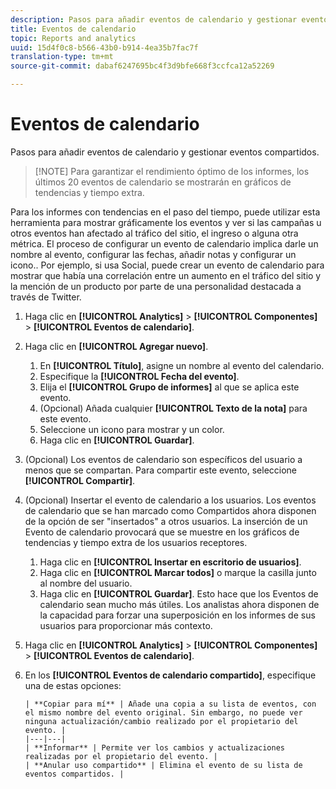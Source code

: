```yaml
---
description: Pasos para añadir eventos de calendario y gestionar eventos compartidos.
title: Eventos de calendario
topic: Reports and analytics
uuid: 15d4f0c8-b566-43b0-b914-4ea35b7fac7f
translation-type: tm+mt
source-git-commit: dabaf6247695bc4f3d9bfe668f3ccfca12a52269

---
```



# Eventos de calendario

Pasos para añadir eventos de calendario y gestionar eventos compartidos.

>[!NOTE] Para garantizar el rendimiento óptimo de los informes, los últimos 20 eventos de calendario se mostrarán en gráficos de tendencias y tiempo extra.

Para los informes con tendencias en el paso del tiempo, puede utilizar esta herramienta para mostrar gráficamente los eventos y ver si las campañas u otros eventos han afectado al tráfico del sitio, el ingreso o alguna otra métrica. El proceso de configurar un evento de calendario implica darle un nombre al evento, configurar las fechas, añadir notas y configurar un icono.. Por ejemplo, si usa Social, puede crear un evento de calendario para mostrar que había una correlación entre un aumento en el tráfico del sitio y la mención de un producto por parte de una personalidad destacada a través de Twitter.

1. Haga clic en **[!UICONTROL Analytics]** > **[!UICONTROL Componentes]** > **[!UICONTROL Eventos de calendario]**.
1. Haga clic en **[!UICONTROL Agregar nuevo]**.
   1. En **[!UICONTROL Título]**, asigne un nombre al evento del calendario.
   1. Especifique la **[!UICONTROL Fecha del evento]**.
   1. Elija el **[!UICONTROL Grupo de informes]** al que se aplica este evento.
   1. (Opcional) Añada cualquier **[!UICONTROL Texto de la nota]** para este evento.
   1. Seleccione un icono para mostrar y un color.
   1. Haga clic en **[!UICONTROL Guardar]**.
1. (Opcional) Los eventos de calendario son específicos del usuario a menos que se compartan. Para compartir este evento, seleccione **[!UICONTROL Compartir]**.
1. (Opcional) Insertar el evento de calendario a los usuarios. Los eventos de calendario que se han marcado como Compartidos ahora disponen de la opción de ser &quot;insertados&quot; a otros usuarios. La inserción de un Evento de calendario provocará que se muestre en los gráficos de tendencias y tiempo extra de los usuarios receptores.
   1. Haga clic en **[!UICONTROL Insertar en escritorio de usuarios]**.
   1. Haga clic en **[!UICONTROL Marcar todos]** o marque la casilla junto al nombre del usuario.
   1. Haga clic en **[!UICONTROL Guardar]**.
   Esto hace que los Eventos de calendario sean mucho más útiles. Los analistas ahora disponen de la capacidad para forzar una superposición en los informes de sus usuarios para proporcionar más contexto.
1. Haga clic en **[!UICONTROL Analytics]** > **[!UICONTROL Componentes]** > **[!UICONTROL Eventos de calendario]**.
1. En los **[!UICONTROL Eventos de calendario compartido]**, especifique una de estas opciones:

       | **Copiar para mí** | Añade una copia a su lista de eventos, con el mismo nombre del evento original. Sin embargo, no puede ver ninguna actualización/cambio realizado por el propietario del evento. |
       |---|---|
       | **Informar** | Permite ver los cambios y actualizaciones realizadas por el propietario del evento. |
       | **Anular uso compartido** | Elimina el evento de su lista de eventos compartidos. |
   
